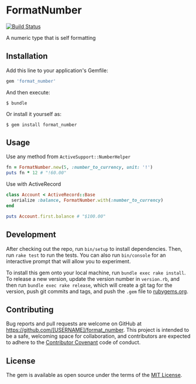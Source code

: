 # FormatNumber

[![Build Status](https://travis-ci.org/wycleffsean/format_number.svg?branch=master)](https://travis-ci.org/wycleffsean/format_number)

A numeric type that is self formatting

## Installation

Add this line to your application's Gemfile:

```ruby
gem 'format_number'
```

And then execute:

    $ bundle

Or install it yourself as:

    $ gem install format_number

## Usage

Use any method from `ActiveSupport::NumberHelper`

```ruby
fn = FormatNumber.new(5, :number_to_currency, unit: '!')
puts fn * 12 # "!60.00"
```

Use with ActiveRecord

```ruby
class Account < ActiveRecord::Base
  serialize :balance, FormatNumber.with(:number_to_currency)
end

puts Account.first.balance # "$100.00"
```

## Development

After checking out the repo, run `bin/setup` to install dependencies. Then, run `rake test` to run the tests. You can also run `bin/console` for an interactive prompt that will allow you to experiment.

To install this gem onto your local machine, run `bundle exec rake install`. To release a new version, update the version number in `version.rb`, and then run `bundle exec rake release`, which will create a git tag for the version, push git commits and tags, and push the `.gem` file to [rubygems.org](https://rubygems.org).

## Contributing

Bug reports and pull requests are welcome on GitHub at https://github.com/[USERNAME]/format_number. This project is intended to be a safe, welcoming space for collaboration, and contributors are expected to adhere to the [Contributor Covenant](http://contributor-covenant.org) code of conduct.


## License

The gem is available as open source under the terms of the [MIT License](http://opensource.org/licenses/MIT).

